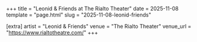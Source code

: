 +++
title = "Leonid & Friends at The Rialto Theater"
date = 2025-11-08
template = "page.html"
slug = "2025-11-08-leonid-friends"

[extra]
artist = "Leonid & Friends"
venue = "The Rialto Theater"
venue_url = "https://www.rialtotheatre.com/"
+++

